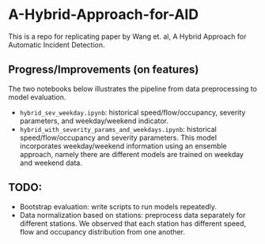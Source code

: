# A-Hybrid-Approach-for-AID
This is a repo for replicating paper by Wang et. al, A Hybrid Approach for Automatic Incident Detection.

## Progress/Improvements (on features)
The two notebooks below illustrates the pipeline from data preprocessing to model evaluation.

- `hybrid_sev_weekday.ipynb`: historical speed/flow/occupancy, severity parameters, and weekday/weekend indicator.
- `hybrid_with_severity_params_and_weekdays.ipynb`: historical speed/flow/occupancy and severity parameters.  This model incorporates weekday/weekend information using an ensemble approach, namely there are different models are trained on weekday and weekend data.

## TODO:
- Bootstrap evaluation: write scripts to run models repeatedly.
- Data normalization based on stations: preprocess data separately for different stations.  We observed that each station has different speed, flow and occupancy distribution from one another.
